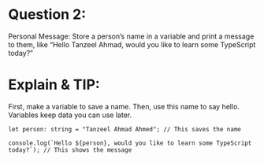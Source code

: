 # Question 2:
Personal Message: Store a person’s name in a variable and print a message to them, like
“Hello Tanzeel Ahmad, would you like to learn some TypeScript today?”

# Explain & TIP:
First, make a variable to save a name. Then, use this name to say hello. Variables keep data you can use later. 


```
let person: string = "Tanzeel Ahmad Ahmed"; // This saves the name

console.log(`Hello ${person}, would you like to learn some TypeScript today?`); // This shows the message
```


